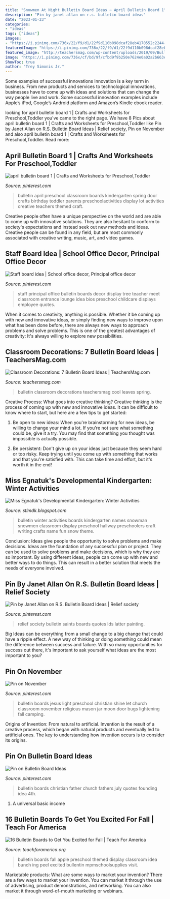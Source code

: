 ```yaml
---
title: "Snowmen At Night Bulletin Board Ideas ~ April Bulletin Board 1"
description: "Pin by janet allan on r.s. bulletin board ideas"
date: "2023-01-23"
categories:
- "ideas"
tags: ["ideas"]
images:
- "https://i.pinimg.com/736x/22/f9/d1/22f9d110b098dcaf28eb4170552c2244--principal-ideas-principal-retirement-ideas.jpg"
featuredImage: "https://i.pinimg.com/736x/22/f9/d1/22f9d110b098dcaf28eb4170552c2244--principal-ideas-principal-retirement-ideas.jpg"
featured_image: "http://teachersmag.com/wp-content/uploads/2019/09/Bulletin-Board5.jpg"
image: "https://i.pinimg.com/736x/cf/bd/9f/cfbd9f9b250e7624e0a02a2b663e4f83.jpg"
ShowToc: true
author: "Trey Simonis Jr."
---
```



Some examples of successful innovations
Innovation is a key term in business. From new products and services to technological innovations, businesses have to come up with ideas and solutions that can change the way people live and work. Some successful innovation examples include Apple’s iPod, Google’s Android platform and Amazon’s Kindle ebook reader.

	

		
looking for april bulletin board 1 | Crafts and Worksheets for Preschool,Toddler you've came to the right page. We have 8 Pics about april bulletin board 1 | Crafts and Worksheets for Preschool,Toddler like Pin by Janet Allan on R.S. Bulletin Board Ideas | Relief society, Pin on November and also april bulletin board 1 | Crafts and Worksheets for Preschool,Toddler. Read more:
		
    
## April Bulletin Board 1 | Crafts And Worksheets For Preschool,Toddler

<img loading=lazy src="https://i.pinimg.com/originals/21/3e/a4/213ea43aed196216481f070c7c55e6a2.jpg" onerror="this.onerror=null;this.src='https://tse4.mm.bing.net/th?id=OIP.rRB655FJojRMq7ljOTwUOgHaJ3&amp;pid=15.1';" alt="april bulletin board 1 | Crafts and Worksheets for Preschool,Toddler">

_Source: pinterest.com_

>bulletin april preschool classroom boards kindergarten spring door crafts birthday toddler parents preschoolactivities display lot activities creative teachers themed craft. 

	

Creative people often have a unique perspective on the world and are able to come up with innovative solutions. They are also hesitant to conform to society's expectations and instead seek out new methods and ideas. Creative people can be found in any field, but are most commonly associated with creative writing, music, art, and video games.

    
## Staff Board Idea | School Office Decor, Principal Office Decor

<img loading=lazy src="https://i.pinimg.com/736x/22/f9/d1/22f9d110b098dcaf28eb4170552c2244--principal-ideas-principal-retirement-ideas.jpg" onerror="this.onerror=null;this.src='https://tse2.mm.bing.net/th?id=OIP.17FW-b3arZza2_TJ6YiozwAAAA&amp;pid=15.1';" alt="Staff board idea | School office decor, Principal office decor">

_Source: pinterest.com_

>staff principal office bulletin boards decor display tree teacher meet classroom entrance lounge idea bios preschool childcare displays employee quotes. 

	

When it comes to creativity, anything is possible. Whether it be coming up with new and innovative ideas, or simply finding new ways to improve upon what has been done before, there are always new ways to approach problems and solve problems. This is one of the greatest advantages of creativity: It's always willing to explore new possibilities.

    
## Classroom Decorations: 7 Bulletin Board Ideas | TeachersMag.com

<img loading=lazy src="http://teachersmag.com/wp-content/uploads/2019/09/Bulletin-Board5.jpg" onerror="this.onerror=null;this.src='https://tse2.mm.bing.net/th?id=OIP.COoLWZvyKXKxxPoqhvrPjgHaFj&amp;pid=15.1';" alt="Classroom Decorations: 7 Bulletin Board Ideas | TeachersMag.com">

_Source: teachersmag.com_

>bulletin classroom decorations teachersmag cool leaves spring. 

	

Creative Process: What goes into creative thinking?
Creative thinking is the process of coming up with new and innovative ideas. It can be difficult to know where to start, but here are a few tips to get started: 
1. Be open to new ideas: When you're brainstorming for new ideas, be willing to change your mind a lot. If you're not sure what something could be, give it a try. You may find that something you thought was impossible is actually possible. 

2. Be persistent: Don't give up on your ideas just because they seem hard or too risky. Keep trying until you come up with something that works and that you're satisfied with. This can take time and effort, but it's worth it in the end! 


    
## Miss Egnatuk&#039;s Developmental Kindergarten: Winter Activities

<img loading=lazy src="http://4.bp.blogspot.com/_Ky0_WwMiaJQ/TUy1asZDe1I/AAAAAAAAAAo/2bKO-7xcnxE/s1600/Snowmen+names.JPG" onerror="this.onerror=null;this.src='https://tse4.mm.bing.net/th?id=OIP.CqqWFzedvsP4WZatTeFiPQHaFj&amp;pid=15.1';" alt="Miss Egnatuk&#039;s Developmental Kindergarten: Winter Activities">

_Source: stlmdk.blogspot.com_

>bulletin winter activities boards kindergarten names snowman snowmen classroom display preschool hallway preschoolers craft writing crafts name fun snow theme. 

	

Conclusion: Ideas give people the opportunity to solve problems and make decisions.
Ideas are the foundation of any successful plan or project. They can be used to solve problems and make decisions, which is why they are so important. By using different ideas, people can come up with new and better ways to do things. This can result in a better solution that meets the needs of everyone involved.

    
## Pin By Janet Allan On R.S. Bulletin Board Ideas | Relief Society

<img loading=lazy src="https://i.pinimg.com/originals/a3/f0/91/a3f091f7b7463506532162fba9b01343.jpg" onerror="this.onerror=null;this.src='https://tse4.mm.bing.net/th?id=OIP.Fv7c6pjUeNPHUbIacu6rXgHaNQ&amp;pid=15.1';" alt="Pin by Janet Allan on R.S. Bulletin Board Ideas | Relief society">

_Source: pinterest.com_

>relief society bulletin saints boards quotes lds latter painting. 

	

Big Ideas can be everything from a small change to a big change that could have a ripple effect. A new way of thinking or doing something could mean the difference between success and failure. With so many opportunities for success out there, it's important to ask yourself what ideas are the most important to you?

    
## Pin On November

<img loading=lazy src="https://i.pinimg.com/736x/bd/35/de/bd35de5308f08db2fd2ade523c8371c9.jpg" onerror="this.onerror=null;this.src='https://tse2.mm.bing.net/th?id=OIP.0kQSatV8g2Jt81bRaOVRHwHaFj&amp;pid=15.1';" alt="Pin on November">

_Source: pinterest.com_

>bulletin boards jesus light preschool christian shine let church classroom november religious mason jar moon door bugs lightening fall camping. 

	

Origins of Invention: From natural to artificial.
Invention is the result of a creative process, which began with natural products and eventually led to artificial ones. The key to understanding how invention occurs is to consider its origins.

    
## Pin On Bulletin Board Ideas

<img loading=lazy src="https://i.pinimg.com/736x/cf/bd/9f/cfbd9f9b250e7624e0a02a2b663e4f83.jpg" onerror="this.onerror=null;this.src='https://tse4.mm.bing.net/th?id=OIP.RzINeEl__kypF0z7fuhwnwHaFj&amp;pid=15.1';" alt="Pin on Bulletin Board Ideas">

_Source: pinterest.com_

>bulletin boards christian father church fathers july quotes founding idea 4th. 

	

1. A universal basic income

    
## 16 Bulletin Boards To Get You Excited For Fall | Teach For America

<img loading=lazy src="https://www.teachforamerica.org/sites/default/files/wp_migrated_An-A-Peeling-Bunch1.jpg" onerror="this.onerror=null;this.src='https://tse1.mm.bing.net/th?id=OIP.sNQiUtPSRiyKzeuL65kbhQHaD9&amp;pid=15.1';" alt="16 Bulletin Boards to Get You Excited for Fall | Teach For America">

_Source: teachforamerica.org_

>bulletin boards fall apple preschool themed display classroom idea bunch ing peel excited bullentin mpmschoolsupplies visit. 

	

Marketable products: What are some ways to market your invention?
There are a few ways to market your invention. You can market it through the use of advertising, product demonstrations, and networking. You can also market it through word-of-mouth marketing or webinars.

